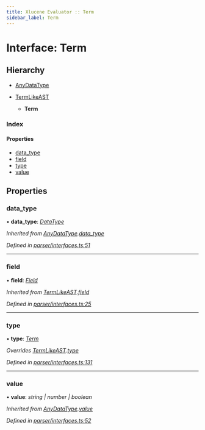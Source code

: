 ```yaml
---
title: Xlucene Evaluator :: Term
sidebar_label: Term
---
```


# Interface: Term

## Hierarchy

* [AnyDataType](anydatatype.md)

* [TermLikeAST](termlikeast.md)

  * **Term**

### Index

#### Properties

* [data_type](term.md#data_type)
* [field](term.md#field)
* [type](term.md#type)
* [value](term.md#value)

## Properties

###  data_type

• **data_type**: *[DataType](../overview.md#datatype)*

*Inherited from [AnyDataType](anydatatype.md).[data_type](anydatatype.md#data_type)*

*Defined in [parser/interfaces.ts:51](https://github.com/terascope/teraslice/blob/7cdb60b1/packages/xlucene-evaluator/src/parser/interfaces.ts#L51)*

___

###  field

• **field**: *[Field](../overview.md#field)*

*Inherited from [TermLikeAST](termlikeast.md).[field](termlikeast.md#field)*

*Defined in [parser/interfaces.ts:25](https://github.com/terascope/teraslice/blob/7cdb60b1/packages/xlucene-evaluator/src/parser/interfaces.ts#L25)*

___

###  type

• **type**: *[Term](../enums/asttype.md#term)*

*Overrides [TermLikeAST](termlikeast.md).[type](termlikeast.md#type)*

*Defined in [parser/interfaces.ts:131](https://github.com/terascope/teraslice/blob/7cdb60b1/packages/xlucene-evaluator/src/parser/interfaces.ts#L131)*

___

###  value

• **value**: *string | number | boolean*

*Inherited from [AnyDataType](anydatatype.md).[value](anydatatype.md#value)*

*Defined in [parser/interfaces.ts:52](https://github.com/terascope/teraslice/blob/7cdb60b1/packages/xlucene-evaluator/src/parser/interfaces.ts#L52)*
